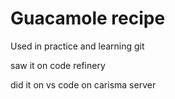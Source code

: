 # Guacamole recipe

Used in practice and learning git

saw it on code refinery

did it on vs code on carisma server
